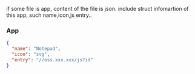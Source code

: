 if some file is app, content of the file is json.
include struct infomartion of this app, such name,icon,js entry..

### App
```json
{
  "name": "Notepad",
  "icon": "svg",
  "entry": "//oss.xxx.xxx/js?id"
}
```